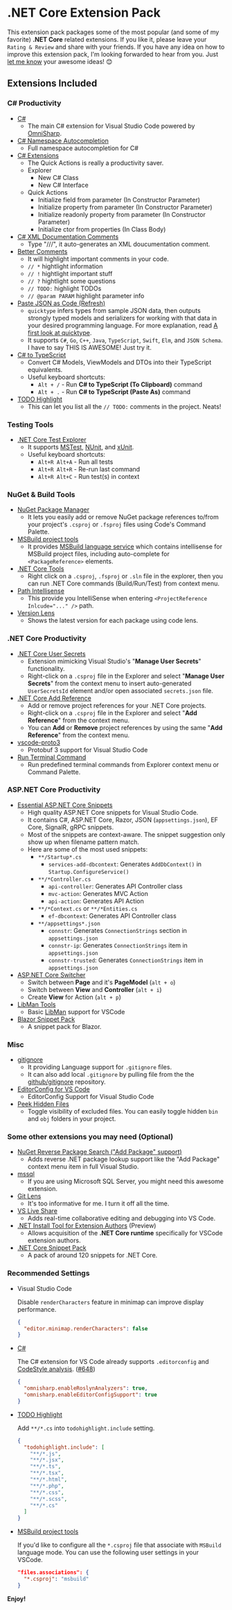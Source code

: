 # .NET Core Extension Pack

This extension pack packages some of the most popular (and some of my favorite) **.NET Core** related extensions. If you like it, please leave your `Rating & Review` and share with your friends. If you have any idea on how to improve this extension pack, I'm looking forwarded to hear from you. Just [let me know](https://github.com/vruggeri/netcore-extension-pack/issues) your awesome ideas! 😊

## Extensions Included

### C# Productivity

* [C#](https://marketplace.visualstudio.com/items?itemName=ms-dotnettools.csharp)
  * The main C# extension for Visual Studio Code powered by [OmniSharp](http://www.omnisharp.net).
* [C# Namespace Autocompletion](https://marketplace.visualstudio.com/items?itemName=adrianwilczynski.namespace)
  * Full namespace autocompletion for C#
* [C# Extensions](https://marketplace.visualstudio.com/items?itemName=kreativ-software.csharpextensions)
  * The Quick Actions is really a productivity saver.
  * Explorer
    * New C# Class
    * New C# Interface
  * Quick Actions
    * Initialize field from parameter (In Constructor Parameter)
    * Initialize property from parameter (In Constructor Parameter)
    * Initialize readonly property from parameter (In Constructor Parameter)
    * Initialize ctor from properties (In Class Body)
* [C# XML Documentation Comments](https://marketplace.visualstudio.com/items?itemName=k--kato.docomment)
  * Type "///", it auto-generates an XML doucumentation comment.
* [Better Comments](https://marketplace.visualstudio.com/items?itemName=aaron-bond.better-comments)
  * It will highlight important comments in your code.
  * `// *` hightlight information
  * `// !` hightlight important stuff
  * `// ?` hightlight some questions
  * `// TODO:` highlight TODOs
  * `// @param PARAM` highlight parameter info
* [Paste JSON as Code (Refresh)](https://marketplace.visualstudio.com/items?itemName=doggy8088.quicktype-refresh)
  * `quicktype` infers types from sample JSON data, then outputs strongly typed models and serializers for working with that data in your desired programming language. For more explanation, read [A first look at quicktype](http://blog.quicktype.io/first-look/).
  * It supports `C#`, `Go`, `C++`, `Java`, `TypeScript`, `Swift`, `Elm`, and `JSON Schema`.  I have to say THIS IS AWESOME! Just try it.
* [C# to TypeScript](https://marketplace.visualstudio.com/items?itemName=adrianwilczynski.csharp-to-typescript)
  * Convert C# Models, ViewModels and DTOs into their TypeScript equivalents.
  * Useful keyboard shortcuts:
    * `Alt + /` - Run **C# to TypeScript (To Clipboard)** command
    * `Alt + .` - Run **C# to TypeScript (Paste As)** command
* [TODO Highlight](https://marketplace.visualstudio.com/items?itemName=wayou.vscode-todo-highlight)
  * This can let you list all the `// TODO:` comments in the project. Neats!

### Testing Tools

* [.NET Core Test Explorer](https://marketplace.visualstudio.com/items?itemName=formulahendry.dotnet-test-explorer)
  * It supports [MSTest](https://en.wikipedia.org/wiki/Visual_Studio_Unit_Testing_Framework), [NUnit](http://nunit.org/), and [xUnit](https://xunit.github.io).
  * Useful keyboard shortcuts:
    * `Alt+R Alt+A` - Run all tests
    * `Alt+R Alt+R` - Re-run last command
    * `Alt+R Alt+C` - Run test(s) in context

### NuGet & Build Tools

* [NuGet Package Manager](https://marketplace.visualstudio.com/items?itemName=jmrog.vscode-nuget-package-manager)
  * It lets you easily add or remove NuGet package references to/from your project's `.csproj` or `.fsproj` files using Code's Command Palette.
* [MSBuild project tools](https://marketplace.visualstudio.com/items?itemName=tintoy.msbuild-project-tools)
  * It provides [MSBuild language service](https://github.com/tintoy/msbuild-project-tools-server/) which contains intellisense for MSBuild project files, including auto-complete for `<PackageReference>` elements.
* [.NET Core Tools](https://marketplace.visualstudio.com/items?itemName=formulahendry.dotnet)
  * Right click on a `.csproj`, `.fsproj` or `.sln` file in the explorer, then you can run .NET Core commands (Build/Run/Test) from context menu.
* [Path Intellisense](https://marketplace.visualstudio.com/items?itemName=christian-kohler.path-intellisense)
  * This provide you IntelliSense when entering `<ProjectReference Inlcude="..." />` path.
* [Version Lens](https://marketplace.visualstudio.com/items?itemName=pflannery.vscode-versionlens)
  * Shows the latest version for each package using code lens.

### .NET Core Productivity

* [.NET Core User Secrets](https://marketplace.visualstudio.com/items?itemName=adrianwilczynski.user-secrets)
  * Extension mimicking Visual Studio's "**Manage User Secrets**" functionality.
  * Right-click on a `.csproj` file in the Explorer and select "**Manage User Secrets**" from the context menu to insert auto-generated `UserSecretsId` element and/or open associated `secrets.json` file.
* [.NET Core Add Reference](https://marketplace.visualstudio.com/items?itemName=adrianwilczynski.add-reference)
  * Add or remove project references for your .NET Core projects.
  * Right-click on a `.csproj` file in the Explorer and select "**Add Reference**" from the context menu.
  * You can **Add** or **Remove** project references by using the same "**Add Reference**" from the context menu.
* [vscode-proto3](https://marketplace.visualstudio.com/items?itemName=zxh404.vscode-proto3)
  * Protobuf 3 support for Visual Studio Code
* [Run Terminal Command](https://marketplace.visualstudio.com/items?itemName=adrianwilczynski.terminal-commands)
  * Run predefined terminal commands from Explorer context menu or Command Palette.

### ASP.NET Core Productivity

* [Essential ASP.NET Core Snippets](https://marketplace.visualstudio.com/items?itemName=doggy8088.netcore-snippets)
  * High quality ASP.NET Core snippets for Visual Studio Code.
  * It contains C#, ASP.NET Core, Razor, JSON (`appsettings.json`), EF Core, SignalR, gRPC snippets.
  * Most of the snippets are context-aware. The snippet suggestion only show up when filename pattern match.
  * Here are some of the most used snippets:
    * `**/Startup*.cs`
      * `services-add-dbcontext`: Generates `AddDbContext()` in `Startup.ConfigureService()`
    * `**/*Controller.cs`
      * `api-controller`: Generates API Controller class
      * `mvc-action`: Generates MVC Action
      * `api-action`: Generates API Action
    * `**/*Context.cs` or `**/*Entities.cs`
      * `ef-dbcontext`: Generates API Controller class
    * `**/appsettings*.json`
      * `connstr`: Generates `ConnectionStrings` section in `appsettings.json`
      * `connstr-ip`: Generates `ConnectionStrings` item in `appsettings.json`
      * `connstr-trusted`: Generates `ConnectionStrings` item in `appsettings.json`
* [ASP.NET Core Switcher](https://marketplace.visualstudio.com/items?itemName=adrianwilczynski.asp-net-core-switcher)
  * Switch between **Page** and it's **PageModel** (`alt + o`)
  * Switch between **View** and **Controller** (`alt + i`)
  * Create **View** for Action (`alt + p`)
* [LibMan Tools](https://marketplace.visualstudio.com/items?itemName=adrianwilczynski.libman)
  * Basic [LibMan](https://docs.microsoft.com/en-us/aspnet/core/client-side/libman/libman-cli?view=aspnetcore-3.1&WT.mc_id=DT-MVP-4015686) support for VSCode
* [Blazor Snippet Pack](https://marketplace.visualstudio.com/items?itemName=adrianwilczynski.blazor-snippet-pack)
  * A snippet pack for Blazor.

### Misc

* [gitignore](https://marketplace.visualstudio.com/items?itemName=codezombiech.gitignore)
  * It providing Language support for `.gitignore` files.
  * It can also add local `.gitignore` by pulling file from the the [github/gitignore](https://github.com/github/gitignore) repository.
* [EditorConfig for VS Code](https://marketplace.visualstudio.com/items?itemName=EditorConfig.EditorConfig)
  * EditorConfig Support for Visual Studio Code
* [Peek Hidden Files](https://marketplace.visualstudio.com/items?itemName=adrianwilczynski.toggle-hidden)
  * Toggle visibility of excluded files. You can easily toggle hidden `bin` and `obj` folders in your project.

### Some other extensions you may need (Optional)

* [NuGet Reverse Package Search ("Add Package" support)](https://marketplace.visualstudio.com/items?itemName=jesschadwick.nuget-reverse-package-search)
  * Adds reverse .NET package lookup support like the "Add Package" context menu item in full Visual Studio.
* [mssql](https://marketplace.visualstudio.com/items?itemName=ms-mssql.mssql)
  * If you are using Microsoft SQL Server, you might need this awesome extension.
* [Git Lens](https://marketplace.visualstudio.com/items?itemName=eamodio.gitlens)
  * It's too informative for me. I turn it off all the time.
* [VS Live Share](https://marketplace.visualstudio.com/items?itemName=MS-vsliveshare.vsliveshare)
  * Adds real-time collaborative editing and debugging into VS Code.
* [.NET Install Tool for Extension Authors](https://marketplace.visualstudio.com/items?itemName=ms-dotnettools.vscode-dotnet-runtime) (Preview)
  * Allows acquisition of the **.NET Core runtime** specifically for VSCode extension authors.
* [.NET Core Snippet Pack](https://marketplace.visualstudio.com/items?itemName=adrianwilczynski.asp-net-core-snippet-pack)
  * A pack of around 120 snippets for .NET Core.

### Recommended Settings

* Visual Studio Code

    Disable `renderCharacters` feature in minimap can improve display performance.

    ```json
    {
      "editor.minimap.renderCharacters": false
    }
    ```

* [C#](https://marketplace.visualstudio.com/items?itemName=ms-dotnettools.csharp)

    The C# extension for VS Code already supports `.editorconfig` and [CodeStyle analysis](https://docs.microsoft.com/en-us/visualstudio/code-quality/roslyn-analyzers-overview?view=vs-2019). ([#648](https://github.com/dotnet/format/issues/648#issuecomment-614905524))

    ```json
    {
      "omnisharp.enableRoslynAnalyzers": true,
      "omnisharp.enableEditorConfigSupport": true
    }
    ```

* [TODO Highlight](https://marketplace.visualstudio.com/items?itemName=wayou.vscode-todo-highlight)

    Add `**/*.cs` into `todohighlight.include` setting.

    ```json
    {
      "todohighlight.include": [
        "**/*.js",
        "**/*.jsx",
        "**/*.ts",
        "**/*.tsx",
        "**/*.html",
        "**/*.php",
        "**/*.css",
        "**/*.scss",
        "**/*.cs"
      ]
    }
    ```

* [MSBuild project tools](https://marketplace.visualstudio.com/items?itemName=tintoy.msbuild-project-tools)

    If you'd like to configure all the `*.csproj` file that associate with `MSBuild` language mode. You can use the following user settings in your VSCode.

    ```json
    "files.associations": {
      "*.csproj": "msbuild"
    }
    ```

**Enjoy!**